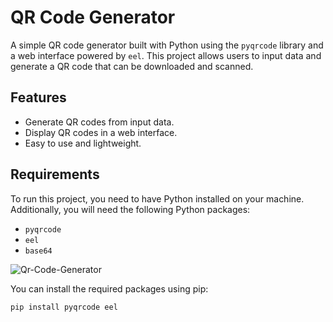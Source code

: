 # QR Code Generator

A simple QR code generator built with Python using the `pyqrcode` library and a web interface powered by `eel`. This project allows users to input data and generate a QR code that can be downloaded and scanned.

## Features

- Generate QR codes from input data.
- Display QR codes in a web interface.
- Easy to use and lightweight.

## Requirements

To run this project, you need to have Python installed on your machine. Additionally, you will need the following Python packages:

- `pyqrcode`
- `eel`
- `base64`

![Qr-Code-Generator](https://github.com/user-attachments/assets/5084dd26-bb4a-4817-97c6-71738b69a138)

You can install the required packages using pip:

```bash
pip install pyqrcode eel
